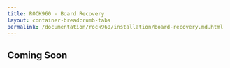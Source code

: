 ```yaml
---
title: ROCK960 - Board Recovery
layout: container-breadcrumb-tabs
permalink: /documentation/rock960/installation/board-recovery.md.html
---
```

## Coming Soon